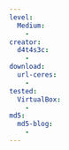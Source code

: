 ```yaml
---
level:
  Medium:
    -
creator:
  d4t4s3c:
    -
download:
  url-ceres:
    -
tested:
  VirtualBox:
    -
md5:
  md5-blog:
    -
---
```

